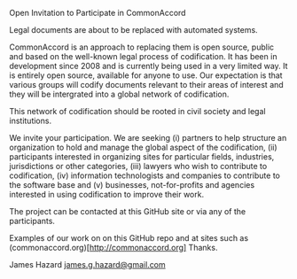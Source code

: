 Open Invitation to Participate in CommonAccord

Legal documents are about to be replaced with automated systems.

CommonAccord is an approach to replacing them is open source, public and based on the well-known legal process of codification.  It has been in development since 2008 and is currently being used in a very limited way.  It is entirely open source, available for anyone to use.  Our expectation is that various groups will codify documents relevant to their areas of interest and they will be intergrated into a global network of codification. 

This network of codification should be rooted in civil society and legal institutions.

We invite your participation.  We are seeking (i) partners to help structure an organization to hold and manage the global aspect of the codification, (ii) participants interested in organizing sites for particular fields, industries, jurisdictions or other categories, (iii) lawyers who wish to contribute to codification, (iv) information technologists and companies to contribute to the software base and (v) businesses, not-for-profits and agencies interested in using codification to improve their work.

The project can be contacted at this GitHub site or via any of the participants.

Examples of our work on on this GitHub repo and at sites such as (commonaccord.org)[http://commonaccord.org]
Thanks.

James Hazard  james.g.hazard@gmail.com




   
